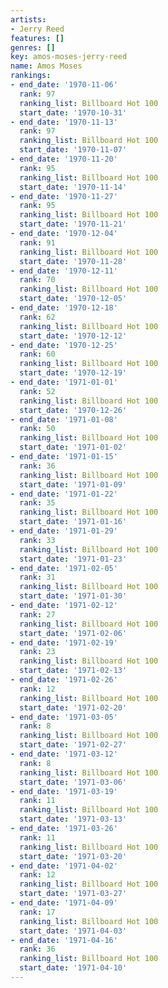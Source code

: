 ```yaml
---
artists:
- Jerry Reed
features: []
genres: []
key: amos-moses-jerry-reed
name: Amos Moses
rankings:
- end_date: '1970-11-06'
  rank: 97
  ranking_list: Billboard Hot 100
  start_date: '1970-10-31'
- end_date: '1970-11-13'
  rank: 97
  ranking_list: Billboard Hot 100
  start_date: '1970-11-07'
- end_date: '1970-11-20'
  rank: 95
  ranking_list: Billboard Hot 100
  start_date: '1970-11-14'
- end_date: '1970-11-27'
  rank: 95
  ranking_list: Billboard Hot 100
  start_date: '1970-11-21'
- end_date: '1970-12-04'
  rank: 91
  ranking_list: Billboard Hot 100
  start_date: '1970-11-28'
- end_date: '1970-12-11'
  rank: 70
  ranking_list: Billboard Hot 100
  start_date: '1970-12-05'
- end_date: '1970-12-18'
  rank: 62
  ranking_list: Billboard Hot 100
  start_date: '1970-12-12'
- end_date: '1970-12-25'
  rank: 60
  ranking_list: Billboard Hot 100
  start_date: '1970-12-19'
- end_date: '1971-01-01'
  rank: 52
  ranking_list: Billboard Hot 100
  start_date: '1970-12-26'
- end_date: '1971-01-08'
  rank: 50
  ranking_list: Billboard Hot 100
  start_date: '1971-01-02'
- end_date: '1971-01-15'
  rank: 36
  ranking_list: Billboard Hot 100
  start_date: '1971-01-09'
- end_date: '1971-01-22'
  rank: 35
  ranking_list: Billboard Hot 100
  start_date: '1971-01-16'
- end_date: '1971-01-29'
  rank: 33
  ranking_list: Billboard Hot 100
  start_date: '1971-01-23'
- end_date: '1971-02-05'
  rank: 31
  ranking_list: Billboard Hot 100
  start_date: '1971-01-30'
- end_date: '1971-02-12'
  rank: 27
  ranking_list: Billboard Hot 100
  start_date: '1971-02-06'
- end_date: '1971-02-19'
  rank: 23
  ranking_list: Billboard Hot 100
  start_date: '1971-02-13'
- end_date: '1971-02-26'
  rank: 12
  ranking_list: Billboard Hot 100
  start_date: '1971-02-20'
- end_date: '1971-03-05'
  rank: 8
  ranking_list: Billboard Hot 100
  start_date: '1971-02-27'
- end_date: '1971-03-12'
  rank: 8
  ranking_list: Billboard Hot 100
  start_date: '1971-03-06'
- end_date: '1971-03-19'
  rank: 11
  ranking_list: Billboard Hot 100
  start_date: '1971-03-13'
- end_date: '1971-03-26'
  rank: 11
  ranking_list: Billboard Hot 100
  start_date: '1971-03-20'
- end_date: '1971-04-02'
  rank: 12
  ranking_list: Billboard Hot 100
  start_date: '1971-03-27'
- end_date: '1971-04-09'
  rank: 17
  ranking_list: Billboard Hot 100
  start_date: '1971-04-03'
- end_date: '1971-04-16'
  rank: 36
  ranking_list: Billboard Hot 100
  start_date: '1971-04-10'
---
```


